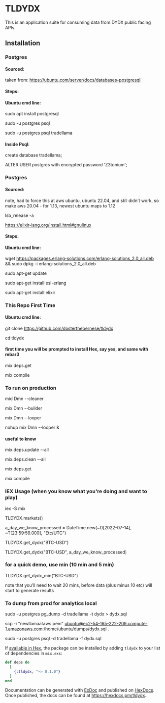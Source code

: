 # TLDYDX

This is an application suite for consuming data from DYDX public facing APIs.  

## Installation


### Postgres
#### Sourced:

taken from: https://ubuntu.com/server/docs/databases-postgresql  


#### Steps:  

#### Ubuntu cmd line:  

sudo apt install postgresql  

sudo -u postgres psql  

sudo -u postgres psql tradellama


#### Inside Psql:  

create database tradellama;  

ALTER USER postgres with encrypted password 'Z3tonium';  


### Postgres
#### Sourced:

note, had to force this at aws ubuntu, ubuntu 22.04, and still didn't work, so make aws 20.04 - for 1.13, newest ubuntu maps to 1.12  

lsb_release -a    

https://elixir-lang.org/install.html#gnulinux  


#### Steps:  
#### Ubuntu cmd line:  


wget https://packages.erlang-solutions.com/erlang-solutions_2.0_all.deb && sudo dpkg -i erlang-solutions_2.0_all.deb  

sudo apt-get update  

sudo apt-get install esl-erlang  

sudo apt-get install elixir  


### This Repo First Time
#### Ubuntu cmd line:  


git clone https://github.com/dosterthebernese/tldydx  

cd tldydx  

#### first time you will be prompted to install Hex, say yes, and same with rebar3

mix deps.get  

mix compile  

### To run on production  

mid Dmn --cleaner  

mix Dmn --builder  

mix Dmn --looper

nohup mix Dmn --looper &

#### useful to know

mix.deps.update --all  

mix.deps.clean --all  

mix deps.get  

mix compile  

### IEX Usage (when you know what you're doing and want to play)

iex -S mix  

TLDYDX.markets()  

a_day_we_know_processed = DateTime.new(~D[2022-07-14], ~T[23:59:59.000], "Etc/UTC")  

TLDYDX.get_dydx("BTC-USD") 

TLDYDX.get_dydx("BTC-USD", a_day_we_know_processed)  

### for a quick demo, use min (10 min and 5 min)  

TLDYDX.get_dydx_min("BTC-USD")  

note that you'll need to wait 20 mins, before data (plus minus 10 etc) will start to generate results  


### To dump from prod for analytics local  

sudo -u postgres pg_dump -d tradellama -t dydx > dydx.sql  

scp -i "newllamaataws.pem" ubuntu@ec2-54-165-222-209.compute-1.amazonaws.com:/home/ubuntu/dumps/dydx.sql .  

sudo -u postgres psql -d tradellama -f dydx.sql  


If [available in Hex](https://hex.pm/docs/publish), the package can be installed
by adding `tldydx` to your list of dependencies in `mix.exs`:

```elixir
def deps do
  [
    {:tldydx, "~> 0.1.0"}
  ]
end
```

Documentation can be generated with [ExDoc](https://github.com/elixir-lang/ex_doc)
and published on [HexDocs](https://hexdocs.pm). Once published, the docs can
be found at <https://hexdocs.pm/tldydx>.



